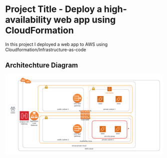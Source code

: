 # Project Title - Deploy a high-availability web app using CloudFormation

In this project I deployed a web app to AWS using Cloudformation/Infrastructure-as-code

## Architechture Diagram

![Architechture Diagram](https://github.com/esiebomaj/CloudFormationWebApp/blob/master/architechure_diagram.png?raw=true)

